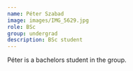 ```yaml
---
name: Péter Szabad
image: images/IMG_5629.jpg
role: BSc
group: undergrad
description: BSc student
---
```


Péter is a bachelors student in the group.
